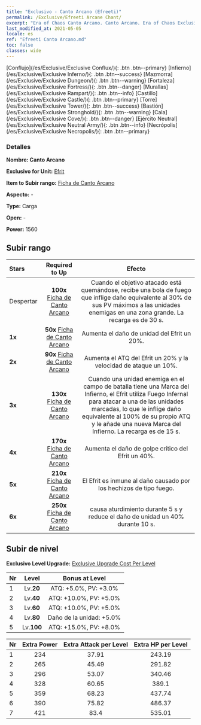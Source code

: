 ```yaml
---
title: "Exclusivo - Canto Arcano (Efreeti)"
permalink: /Exclusive/Efreeti Arcane Chant/
excerpt: "Era of Chaos Canto Arcano. Canto Arcano. Era of Chaos Exclusivo Canto Arcano. Efrit Exclusivo."
last_modified_at: 2021-05-05
locale: es
ref: "Efreeti Canto Arcano.md"
toc: false
classes: wide
---
```

 [Conflujo](/es/Exclusive/Exclusive Conflux/){: .btn .btn--primary} [Infierno](/es/Exclusive/Exclusive Inferno/){: .btn .btn--success} [Mazmorra](/es/Exclusive/Exclusive Dungeon/){: .btn .btn--warning} [Fortaleza](/es/Exclusive/Exclusive Fortress/){: .btn .btn--danger} [Murallas](/es/Exclusive/Exclusive Rampart/){: .btn .btn--info} [Castillo](/es/Exclusive/Exclusive Castle/){: .btn .btn--primary} [Torre](/es/Exclusive/Exclusive Tower/){: .btn .btn--success} [Bastión](/es/Exclusive/Exclusive Stronghold/){: .btn .btn--warning} [Cala](/es/Exclusive/Exclusive Cove/){: .btn .btn--danger} [Ejército Neutral](/es/Exclusive/Exclusive Neutral Army/){: .btn .btn--info} [Necrópolis](/es/Exclusive/Exclusive Necropolis/){: .btn .btn--primary} 

### Detalles
 **Nombre: Canto Arcano** 

 **Exclusivo for Unit:** [Efrit](/es/units/Efreeti/) 

 **Item to Subir rango:** [Ficha de Canto Arcano](/ItemsES/con_915/)

 **Aspecto:** -

 **Type:** Carga

 **Open:** -

 **Power:** 1560

## Subir rango

  |     Stars    |  Required to Up | Efecto |
  |:-------------|:---------------:|:---------------:|
  |  Despertar  | **100x** [Ficha de Canto Arcano](/ItemsES/con_915/) | <Llamas del Olvido> Cuando el objetivo atacado está quemándose, recibe una bola de fuego que inflige daño equivalente al 30% de sus PV máximos a las unidades enemigas en una zona grande. La recarga es de 30 s. |
  | **1x** <i class="fas fa-star"/> | **50x** [Ficha de Canto Arcano](/ItemsES/con_915/) | Aumenta el daño de unidad del Efrit un 20%. |
  | **2x** <i class="fas fa-star"/> | **90x** [Ficha de Canto Arcano](/ItemsES/con_915/) | Aumenta el ATQ del Efrit un 20% y la velocidad de ataque un 10%. |
  | **3x** <i class="fas fa-star"/> | **130x** [Ficha de Canto Arcano](/ItemsES/con_915/) | <Vasallaje> Cuando una unidad enemiga en el campo de batalla tiene una Marca del Infierno, el Efrit utiliza Fuego Infernal para atacar a una de las unidades marcadas, lo que le inflige daño equivalente al 100% de su propio ATQ y le añade una nueva Marca del Infierno. La recarga es de 15 s. |
  | **4x** <i class="fas fa-star"/> | **170x** [Ficha de Canto Arcano](/ItemsES/con_915/) | Aumenta el daño de golpe crítico del Efrit un 40%. |
  | **5x** <i class="fas fa-star"/> | **210x** [Ficha de Canto Arcano](/ItemsES/con_915/) | El Efrit es inmune al daño causado por los hechizos de tipo fuego. |
  | **6x** <i class="fas fa-star"/> | **250x** [Ficha de Canto Arcano](/ItemsES/con_915/) | <Llamas del Olvido> causa aturdimiento durante 5 s y reduce el daño de unidad un 40% durante 10 s. |


## Subir de nivel
 **Exclusivo Level Upgrade:** [Exclusive Upgrade Cost Per Level](/Exclusive/ExclusiveUpgradeCostPerLevel/)

  |  Nr  |   Level  | Bonus at Level |
  |:-----|:--------:|:--------------:|
  | 1 | Lv.**20** | ATQ: +5.0%, PV: +3.0% |
  | 2 | Lv.**40** | ATQ: +10.0%, PV: +5.0% |
  | 3 | Lv.**60** | ATQ: +10.0%, PV: +5.0% |
  | 4 | Lv.**80** | Daño de la unidad: +5.0% |
  | 5 | Lv.**100** | ATQ: +15.0%, PV: +8.0% |


  |  Nr  |  Extra Power | Extra Attack per Level | Extra HP per Level |
  |:-----|:--------:|:--------:|:--------:|
  | 1 | 234 | 37.91 | 243.19 |
  | 2 | 265 | 45.49 | 291.82 |
  | 3 | 296 | 53.07 | 340.46 |
  | 4 | 328 | 60.65 | 389.1 |
  | 5 | 359 | 68.23 | 437.74 |
  | 6 | 390 | 75.82 | 486.37 |
  | 7 | 421 | 83.4 | 535.01 |


